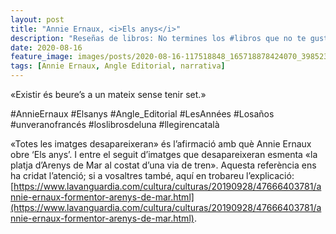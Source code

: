 ```yaml
---
layout: post
title: "Annie Ernaux, <i>Els anys</i>"
description: "Reseñas de libros: No termines los #libros que no te gustan. I els #llibres que t'agraden llegeix-los tants cops com calgui."
date: 2020-08-16
feature_image: images/posts/2020-08-16-117518848_165718878424070_3985232887274635310_n_18040327597271164.jpg
tags: [Annie Ernaux, Angle Editorial, narrativa]
---
```


«Existir és beure’s a un mateix sense tenir set.»
<!--more-->

#AnnieErnaux #Elsanys #Angle_Editorial #LesAnnées #Losaños #unveranofrancés #loslibrosdeluna #llegirencatalà

«Totes les imatges desapareixeran» és l’afirmació amb què Annie Ernaux obre ‘Els anys’. I entre el seguit d’imatges que desapareixeran esmenta «la platja d’Arenys de Mar al costat d’una via de tren». Aquesta referència ens ha cridat l’atenció; si a vosaltres també, aquí en trobareu l’explicació: [https://www.lavanguardia.com/cultura/culturas/20190928/47666403781/annie-ernaux-formentor-arenys-de-mar.html](https://www.lavanguardia.com/cultura/culturas/20190928/47666403781/annie-ernaux-formentor-arenys-de-mar.html).
